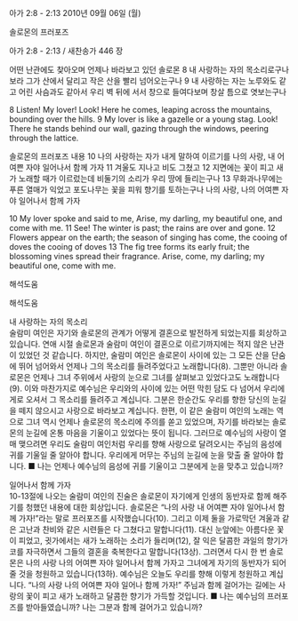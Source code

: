 아가 2:8 - 2:13 
2010년 09월 06일 (월)

솔로몬의 프러포즈



아가 2:8 - 2:13 / 새찬송가 446 장


어떤 난관에도 찾아오며 언제나 바라보고 있던 솔로몬 
8 내 사랑하는 자의 목소리로구나 보라 그가 산에서 달리고 작은 산을 빨리 넘어오는구나 9 내 사랑하는 자는 노루와도 같고 어린 사슴과도 같아서 우리 벽 뒤에 서서 창으로 들여다보며 창살 틈으로 엿보는구나

8 Listen! My lover! Look! Here he comes, leaping across the mountains, bounding over the hills. 9 My lover is like a gazelle or a young stag. Look! There he stands behind our wall, gazing through the windows, peering through the lattice. 

솔로몬의 프러포즈 내용 
10 나의 사랑하는 자가 내게 말하여 이르기를 나의 사랑, 내 어여쁜 자야 일어나서 함께 가자 11 겨울도 지나고 비도 그쳤고 12 지면에는 꽃이 피고 새가 노래할 때가 이르렀는데 비둘기의 소리가 우리 땅에 들리는구나 13 무화과나무에는 푸른 열매가 익었고 포도나무는 꽃을 피워 향기를 토하는구나 나의 사랑, 나의 어여쁜 자야 일어나서 함께 가자

10 My lover spoke and said to me, Arise, my darling, my beautiful one, and come with me. 11 See! The winter is past; the rains are over and gone. 12 Flowers appear on the earth; the season of singing has come, the cooing of doves the cooing of doves 13 The fig tree forms its early fruit; the blossoming vines spread their fragrance. Arise, come, my darling; my beautiful one, come with me.

해석도움





해석도움

내 사랑하는 자의 목소리  
술람미 여인은 자기와 솔로몬의 관계가 어떻게 결혼으로 발전하게 되었는지를 회상하고 있습니다. 연애 시절 솔로몬과 술람미 여인이 결혼으로 이르기까지에는 적지 않은 난관이 있었던 것 같습니다. 하지만, 술람미 여인은 솔로몬이 사이에 있는 그 모든 산을 단숨에 뛰어 넘어와서 언제나 그의 목소리를 들려주었다고 노래합니다(8). 그뿐만 아니라 솔로몬은 언제나 그녀 주위에서 사랑의 눈으로 그녀를 살펴보고 있었다고도 노래합니다(9). 이와 마찬가지로 예수님은 우리와의 사이에 있는 어떤 막힌 담도 다 넘어서 우리에게로 오셔서 그 목소리를 들려주고 계십니다. 그분은 한순간도 우리를 향한 당신의 눈길을 떼지 않으시고 사랑으로 바라보고 계십니다. 한편, 이 같은 술람미 여인의 노래는 역으로 그녀 역시 언제나 솔로몬의 목소리에 주의를 쏟고 있었으며, 자기를 바라보는 솔로몬의 눈길에 온통 마음을 기울이고 있었다는 뜻이 됩니다. 그러므로 예수님의 사랑이 열매 맺으려면 우리도 술람미 여인처럼 우리를 향해 사랑으로 달려오시는 주님의 음성에 귀를 기울일 줄 알아야 합니다. 우리에게 머무는 주님의 눈길에 눈을 맞출 줄 알아야 합니다.
■ 나는 언제나 예수님의 음성에 귀를 기울이고 그분에게 눈을 맞추고 있습니까? 

일어나서 함께 가자  
10-13절에 나오는 술람미 여인의 진술은 솔로몬이 자기에게 인생의 동반자로 함께 해주기를 청했던 내용에 대한 회상입니다. 솔로몬은 “나의 사랑 내 어여쁜 자야 일어나서 함께 가자!”라는 말로 프러포즈를 시작했습니다(10). 그리고 이제 둘을 가로막던 겨울과 같은 고난과 찬비와 같은 시련들은 다 그쳤다고 말합니다(11). 대신 눈앞에는 아름다운 꽃이 피었고, 귓가에서는 새가 노래하는 소리가 들리며(12), 잘 익은 달콤한 과일의 향기가 코를 자극하면서 그들의 결혼을 축복한다고 말합니다(13상). 그러면서 다시 한 번 솔로몬은 나의 사랑 나의 어여쁜 자야 일어나서 함께 가자고 그녀에게 자기의 동반자가 되어 줄 것을 청원하고 있습니다(13하). 예수님은 오늘도 우리를 향해 이렇게 청원하고 계십니다. “나의 사랑 나의 어여쁜 자야 일어나 함께 가자!” 주님과 함께 걸어가는 길에는 사랑의 꽃이 피고 새가 노래하고 달콤한 향기가 가득할 것입니다.
■ 나는 예수님의 프러포즈를 받아들였습니까? 나는 그분과 함께 걸어가고 있습니까?